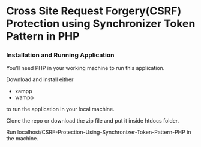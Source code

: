 # Cross Site Request Forgery(CSRF) Protection using Synchronizer Token Pattern in PHP
### Installation and Running Application

You'll need PHP in your working machine to run this application.

Download and install either

- xampp
- wampp

to run the application in your local machine.

Clone the repo or download the zip file and put it inside htdocs folder.

Run localhost/CSRF-Protection-Using-Synchronizer-Token-Pattern-PHP in the machine.
